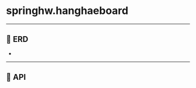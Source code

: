 # springhw.hanghaeboard

----------------------------
## 🐳 ERD 

- 



----------------------------
## 🐳 API 

